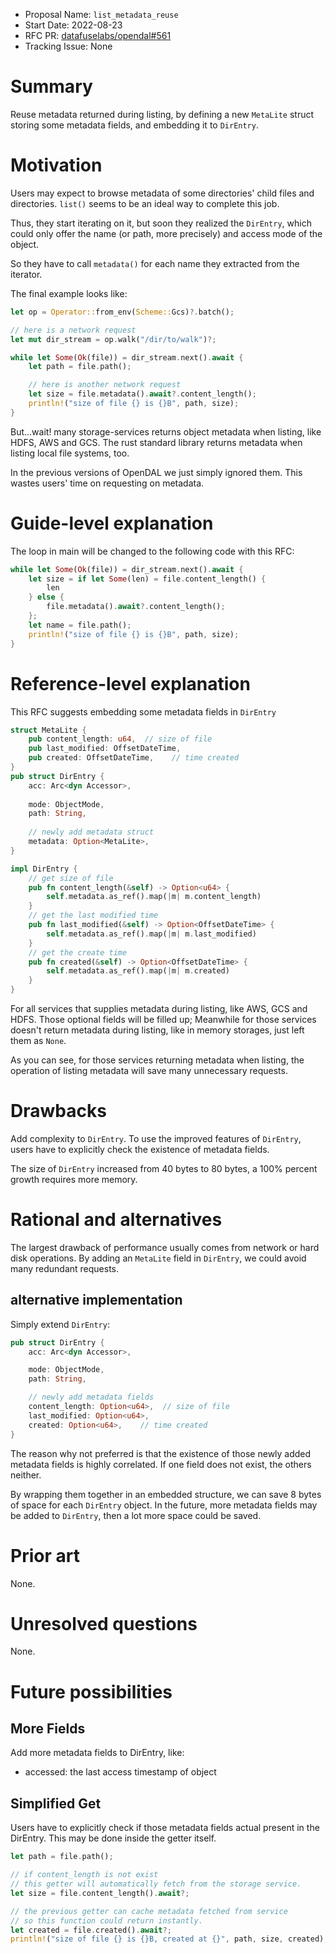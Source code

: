 - Proposal Name: `list_metadata_reuse`
- Start Date: 2022-08-23
- RFC PR: [datafuselabs/opendal#561](https://github.com/datafuselabs/opendal/pull/561)
- Tracking Issue: None

# Summary

Reuse metadata returned during listing, by defining a new `MetaLite` struct storing some metadata fields, and embedding it to `DirEntry`.

# Motivation

Users may expect to browse metadata of some directories' child files and directories. `list()` seems to be an ideal way to complete this job. 

Thus, they start iterating on it, but soon they realized the `DirEntry`, which could only offer the name (or path, more precisely) and access mode of the object.

So they have to call `metadata()` for each name they extracted from the iterator.

The final example looks like:

```rust
let op = Operator::from_env(Scheme::Gcs)?.batch();

// here is a network request
let mut dir_stream = op.walk("/dir/to/walk")?;

while let Some(Ok(file)) = dir_stream.next().await {
    let path = file.path();

    // here is another network request
    let size = file.metadata().await?.content_length();
    println!("size of file {} is {}B", path, size);
}
```

But...wait! many storage-services returns object metadata when listing, like HDFS, AWS and GCS. The rust standard library returns metadata when listing local file systems, too.

In the previous versions of OpenDAL we just simply ignored them. This wastes users' time on requesting on metadata.

# Guide-level explanation

The loop in main will be changed to the following code with this RFC:

```rust
while let Some(Ok(file)) = dir_stream.next().await {
    let size = if let Some(len) = file.content_length() {
        len
    } else {
        file.metadata().await?.content_length();
    };
    let name = file.path();
    println!("size of file {} is {}B", path, size);
}

```

# Reference-level explanation

This RFC suggests embedding some metadata fields in `DirEntry`

```rust
struct MetaLite {
    pub content_length: u64,  // size of file
    pub last_modified: OffsetDateTime,
    pub created: OffsetDateTime,    // time created
}
pub struct DirEntry {
    acc: Arc<dyn Accessor>,
    
    mode: ObjectMode,
    path: String,
    
    // newly add metadata struct
    metadata: Option<MetaLite>,
}

impl DirEntry {
    // get size of file
    pub fn content_length(&self) -> Option<u64> {
        self.metadata.as_ref().map(|m| m.content_length)
    }
    // get the last modified time
    pub fn last_modified(&self) -> Option<OffsetDateTime> {
        self.metadata.as_ref().map(|m| m.last_modified)
    }
    // get the create time
    pub fn created(&self) -> Option<OffsetDateTime> {
        self.metadata.as_ref().map(|m| m.created)
    }
}
```

For all services that supplies metadata during listing, like AWS, GCS and HDFS. Those optional fields will be filled up; Meanwhile for those services doesn't return metadata during listing, like in memory storages, just left them as `None`.

As you can see, for those services returning metadata when listing, the operation of listing metadata will save many unnecessary requests.

# Drawbacks
 
Add complexity to `DirEntry`. To use the improved features of `DirEntry`, users have to explicitly check the existence of metadata fields.

The size of `DirEntry` increased from 40 bytes to 80 bytes, a 100% percent growth requires more memory.

# Rational and alternatives

The largest drawback of performance usually comes from network or hard disk operations. By adding an `MetaLite` field in `DirEntry`, we could avoid many redundant requests.

## alternative implementation

Simply extend `DirEntry`:

```rust
pub struct DirEntry {
    acc: Arc<dyn Accessor>,

    mode: ObjectMode,
    path: String,

    // newly add metadata fields
    content_length: Option<u64>,  // size of file
    last_modified: Option<u64>,
    created: Option<u64>,    // time created
}
```

The reason why not preferred is that the existence of those newly added metadata fields is highly correlated. If one field does not exist, the others neither.

By wrapping them together in an embedded structure, we can save 8 bytes of space for each `DirEntry` object. In the future, more metadata fields may be added to `DirEntry`, then a lot more space could be saved.

# Prior art

None.

# Unresolved questions

None.

# Future possibilities

## More Fields

Add more metadata fields to DirEntry, like:

- accessed: the last access timestamp of object

## Simplified Get

Users have to explicitly check if those metadata fields actual present in the DirEntry. This may be done inside the getter itself.

```rust
let path = file.path();

// if content_length is not exist
// this getter will automatically fetch from the storage service.
let size = file.content_length().await?;

// the previous getter can cache metadata fetched from service
// so this function could return instantly.
let created = file.created().await?;
println!("size of file {} is {}B, created at {}", path, size, created);
```
